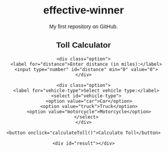 # effective-winner
My first repository on GitHub.
<!DOCTYPE html>
<html lang="en">
<head>
  <meta charset="UTF-8">
  <meta name="viewport" content="width=device-width, initial-scale=1.0">
  <style>
    body {
      font-family: Arial, sans-serif;
      text-align: center;
      margin: 20px;
    }

    #toll-container {
      max-width: 400px;
      margin: auto;
      padding: 20px;
      border: 1px solid #ccc;
      border-radius: 5px;
    }

    .option {
      margin-bottom: 10px;
    }
  </style>
  <title>Toll Calculator</title>
</head>
<body>

  <div id="toll-container">
    <h2>Toll Calculator</h2>

    <div class="option">
      <label for="distance">Enter distance (in miles):</label>
      <input type="number" id="distance" min="0" value="0">
    </div>

    <div class="option">
      <label for="vehicle-type">Select vehicle type:</label>
      <select id="vehicle-type">
        <option value="car">Car</option>
        <option value="truck">Truck</option>
        <option value="motorcycle">Motorcycle</option>
      </select>
    </div>

    <button onclick="calculateToll()">Calculate Toll</button>

    <div id="result"></div>
  </div>

  <script>
    function calculateToll() {
      const distance = parseFloat(document.getElementById('distance').value);
      const vehicleType = document.getElementById('vehicle-type').value;

      if (isNaN(distance) || distance < 0) {
        alert('Please enter a valid distance.');
        return;
      }

      let tollRate;

      switch (vehicleType) {
        case 'car':
          tollRate = 0.1;
          break;
        case 'truck':
          tollRate = 0.2;
          break;
        case 'motorcycle':
          tollRate = 0.05;
          break;
        default:
          alert('Invalid vehicle type.');
          return;
      }

      const tollAmount = distance * tollRate;

      const resultContainer = document.getElementById('result');
      resultContainer.innerHTML = `<p>Toll Amount: $${tollAmount.toFixed(2)}</p>`;
    }
  </script>

</body>
</html>
